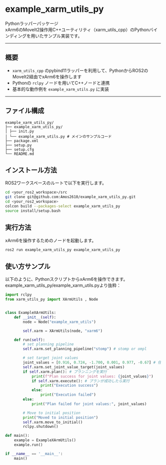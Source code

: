 # example_xarm_utils_py

Pythonラッパーパッケージ  
xArm6のMoveIt2操作用C++ユーティリティ（xarm_utils_cpp）のPythonバインディングを用いたサンプル実装です。

---

## 概要

- `xarm_utils_cpp` のpybind11ラッパーを利用して、PythonからROS2のMoveIt2経由でxArm6を操作します
- Pythonの `rclpy` ノードを用いてC++ノードと連携
- 基本的な動作例を `example_xarm_utils.py` に実装

---

## ファイル構成
```
example_xarm_utils_py/
├── example_xarm_utils_py/
│ ├── init.py
│ └── example_xarm_utils.py # メインのサンプルコード
├── package.xml
├── setup.py
├── setup.cfg
└── README.md
```

## インストール方法

ROS2ワークスペースのルートで以下を実行します。

```bash
cd <your_ros2_workspace>/src
git clone git@github.com:Amos2610/example_xarm_utils_py.git
cd <your_ros2_workspace>
colcon build --packages-select example_xarm_utils_py
source install/setup.bash
```

## 実行方法
xArm6を操作するためのノードを起動します。

```bash
ros2 run example_xarm_utils_py example_xarm_utils_py
```

## 使い方サンプル
以下のように、PythonスクリプトからxArm6を操作できます。
example_xarm_utils_py/example_xarm_utils.pyより抜粋：
```python
import rclpy
from xarm_utils_py import XArmUtils , Node


class ExampleXArmUtils:
    def __init__(self):
        node = Node("example_xarm_utils")

        self.xarm = XArmUtils(node, "xarm6")

    def run(self):
        # set planning pipeline
        self.xarm.set_planning_pipeline("stomp") # stomp or ompl

        # set target joint values
        joint_values = [0.916, 0.724, -1.700, 0.001, 0.977, -0.67] # 任意の関節角度を設定
        self.xarm.set_joint_value_target(joint_values)
        if self.xarm.plan(): # プランニングを実行
            print(f"Plan success for joint values: {joint_values}")
            if self.xarm.execute(): # プランが成功したら実行
                print("Execution success")
            else:
                print("Execution failed")
        else:
            print("Plan failed for joint values:", joint_values)

        # Move to initial position
        print("Moved to initial position")
        self.xarm.move_to_initial()
        rclpy.shutdown()

def main():
    example = ExampleXArmUtils()
    example.run()

if __name__ == '__main__':
    main()
```
